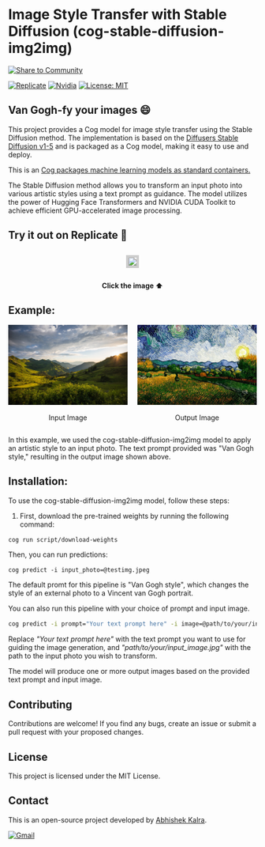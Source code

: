 # Image Style Transfer with Stable Diffusion (cog-stable-diffusion-img2img)

[![Share to Community](https://huggingface.co/datasets/huggingface/badges/raw/main/powered-by-huggingface-dark.svg)](https://huggingface.co)


[![Replicate](https://replicate.com/replicate/stable-diffusion-img2img/badge)](https://replicate.com/replicate/stable-diffusion-img2img) 
[![Nvidia](https://img.shields.io/badge/NVIDIA-GPU-green)](https://www.nvidia.com/)
[![License: MIT](https://img.shields.io/badge/License-MIT-yellow.svg)](https://opensource.org/licenses/MIT)

## Van Gogh-fy your images 😄

This project provides a Cog model for image style transfer using the Stable Diffusion method. The implementation is based on the [Diffusers Stable Diffusion v1-5](https://huggingface.co/runwayml/stable-diffusion-v1-5) and is packaged as a Cog model, making it easy to use and deploy.

This is an [Cog packages machine learning models as standard containers.](https://github.com/replicate/cog)

The Stable Diffusion method allows you to transform an input photo into various artistic styles using a text prompt as guidance. The model utilizes the power of Hugging Face Transformers and NVIDIA CUDA Toolkit to achieve efficient GPU-accelerated image processing.

## Try it out on Replicate 🚀

<div style="display: flex; justify-content: center; align-items: center; padding: 10px;">
    <a href="https://replicate.com/abhishek7kalra/vangogh/">
        <img src="https://images.yourstory.com/cs/2/96eabe90392211eb93f18319e8c07a74/Imagejtb7-1684960500563.jpg" style="width: 100%; border: 5px solid #ccc;">
    </a>
</div>
<p align="center"><strong>Click the image ⬆️</strong></p>

## Example:


<div style="display: flex;">
    <div style="text-align: center; flex: 50%; margin-right: 20px;">
        <img src="testimg.jpeg" alt="Input Image" width="500">
        <p>Input Image</p>
    </div>
    <div style="text-align: center; flex: 50%;">
        <img src="output.png" alt="Output Image" width="500">
        <p>Output Image</p>
    </div>
</div>



In this example, we used the cog-stable-diffusion-img2img model to apply an artistic style to an input photo. The text prompt provided was "Van Gogh style," resulting in the output image shown above.


## Installation:

To use the cog-stable-diffusion-img2img model, follow these steps:

1. First, download the pre-trained weights by running the following command:

```bash
cog run script/download-weights
```

Then, you can run predictions:

    cog predict -i input_photo=@testimg.jpeg

The default promt for this pipeline is "Van Gogh style", which changes the style of an external photo to a Vincent van Gogh portrait.

You can also run this pipeline with your choice of prompt and input image.

```bash
cog predict -i prompt="Your text prompt here" -i image=@path/to/your/input_image.jpg
```
Replace *"Your text prompt here"* with the text prompt you want to use for guiding the image generation, and *"path/to/your/input_image.jpg"* with the path to the input photo you wish to transform.

The model will produce one or more output images based on the provided text prompt and input image.

## Contributing

Contributions are welcome! If you find any bugs, create an issue or submit a pull request with your proposed changes.

## License

This project is licensed under the MIT License.

## Contact

This is an open-source project developed by [Abhishek Kalra](https://github.com/abhishek7kalra). 

[![Gmail](https://img.shields.io/badge/Gmail-D14836?style=for-the-badge&logo=gmail&logoColor=white)](mailto:abhishek7.kalra@gmail.com)
